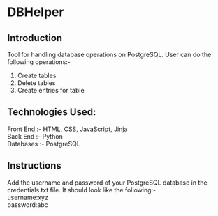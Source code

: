 # DBHelper
## Introduction
Tool for handling database operations on PostgreSQL. User can do the following operations:-<br/>
1. Create tables
2. Delete tables
3. Create entries for table

## Technologies Used:
Front End :- HTML, CSS, JavaScript, Jinja <br/>
Back End  :- Python<br/>
Databases :- PostgreSQL<br/>

## Instructions
Add the username and password of your PostgreSQL database in the credentials.txt file. It should look like the following:-<br/>
username:xyz<br/>
password:abc
